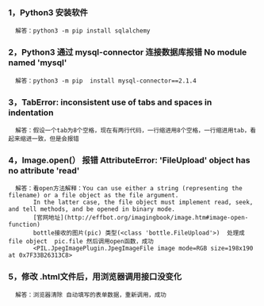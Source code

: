 ### 1，Python3 安装软件
      解答：python3 -m pip install sqlalchemy
### 2，Python3 通过 mysql-connector 连接数据库报错 No module named 'mysql'
      解答：python3 -m pip  install mysql-connector==2.1.4
### 3，TabError: inconsistent use of tabs and spaces in indentation
      解答：假设一个tab为8个空格，现在有两行代码，一行缩进用8个空格，一行缩进用tab，看起来缩进一致，但是会报错
### 4，Image.open(） 报错   AttributeError: 'FileUpload' object has no attribute 'read'
      解答：看open方法解释：You can use either a string (representing the filename) or a file object as the file argument. 
           In the latter case, the file object must implement read, seek, and tell methods, and be opened in binary mode.
           [官网地址](http://effbot.org/imagingbook/image.htm#image-open-function)
           bottle接收的图片(pic) 类型(<class 'bottle.FileUpload'>)  处理成file object  pic.file 然后调用open函数，成功
           <PIL.JpegImagePlugin.JpegImageFile image mode=RGB size=198x190 at 0x7F33B26313C8>
### 5，修改 .html文件后，用浏览器调用接口没变化
      解答：浏览器清除 自动填写的表单数据，重新调用，成功
      
